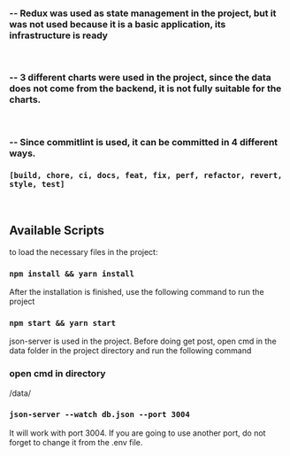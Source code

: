 ### -- Redux was used as state management in the project, but it was not used because it is a basic application, its infrastructure is ready
<br>

### -- 3 different charts were used in the project, since the data does not come from the backend, it is not fully suitable for the charts.
<br>

### -- Since commitlint is used, it can be committed in 4 different ways.
### `[build, chore, ci, docs, feat, fix, perf, refactor, revert, style, test]`

<br>


## Available Scripts

to load the necessary files in the project: 

### `npm install && yarn install`

After the installation is finished, use the following command to run the project
### `npm start && yarn start`

json-server is used in the project. Before doing get post, open cmd in the data folder in the project directory and run the following command

### open cmd in directory
/data/

### `json-server --watch db.json --port 3004`

It will work with port 3004. If you are going to use another port, do not forget to change it from the .env file.

